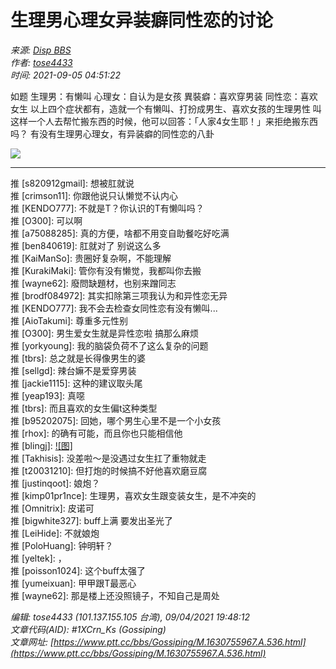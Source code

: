 # 生理男心理女异装癖同性恋的讨论

*来源: [Disp BBS](https://www.ptt.cc/bbs/Gossiping/M.1630755967.A.536.html)*  
*作者: [tose4433](https://ptt.cc/user/tose4433)*  
*时间: 2021-09-05 04:51:22*  

如题 生理男：有懒叫 心理女：自认为是女孩 異裝癖：喜欢穿男装 同性恋：喜欢女生 以上四个症状都有，造就一个有懒叫、打扮成男生、喜欢女孩的生理男性 叫这样一个人去帮忙搬东西的时候，他可以回答：「人家4女生耶！」来拒绝搬东西吗？ 有没有生理男心理女，有异装癖的同性恋的八卦  

![](https://i4.disp.cc/imgur/YqhYcZb.jpg)

----  

推 [s820912gmail]: 想被肛就说  
推 [crimson11]: 你跟他说只认懒觉不认内心  
推 [KENDO777]: 不就是T？你认识的T有懒叫吗？  
推 [O300]: 可以啊  
推 [a75088285]: 真的方便，啥都不用变自助餐吃好吃满  
推 [ben840619]: 肛就对了 别说这么多  
推 [KaiManSo]: 贵圈好复杂啊，不能理解  
推 [KurakiMaki]: 管你有没有懒觉，我都叫你去搬  
推 [wayne62]: 廢問缺題材，也别来蹭同志  
推 [brodf084972]: 其实扣除第三项我认为和异性恋无异  
推 [KENDO777]: 我不会去检查女同性恋有没有懒叫...  
推 [AioTakumi]: 尊重多元性别  
推 [O300]: 男生爱女生就是异性恋啦 搞那么麻烦  
推 [yorkyoung]: 我的脑袋负荷不了这么复杂的问题  
推 [tbrs]: 总之就是长得像男生的婆  
推 [sellgd]: 辣台嫲不是爱穿男装  
推 [jackie1115]: 这种的建议取头尾  
推 [yeap193]: 真噁  
推 [tbrs]: 而且喜欢的女生偏t这种类型  
推 [b95202075]: 回她，哪个男生心里不是一个小女孩  
推 [rhox]: 的确有可能，而且你也只能相信他  
推 [blingj]: [![图]](https://i.imgur.com/YqhYcZb.jpg)  
推 [Takhisis]: 没差啦～是没遇过女生扛了重物就走  
推 [t20031210]: 但打炮的时候搞不好他喜欢磨豆腐  
推 [justinqoot]: 娘炮？  
推 [kimp01pr1nce]: 生理男，喜欢女生跟变装女生，是不冲突的  
推 [Omnitrix]: 皮诺可  
推 [bigwhite327]: buff上满 要发出圣光了  
推 [LeiHide]: 不就娘炮  
推 [PoloHuang]: 钟明轩？  
推 [yeltek]: ，  
推 [poisson1024]: 这个buff太强了  
推 [yumeixuan]: 甲甲跟T最恶心  
推 [wayne62]: 那是楼上还没照镜子，不知自己是周处  

*编辑: tose4433 (101.137.155.105 台湾), 09/04/2021 19:48:12*  
*文章代码(AID): #1XCrn_Ks (Gossiping)*  
*文章网址: [https://www.ptt.cc/bbs/Gossiping/M.1630755967.A.536.html](https://www.ptt.cc/bbs/Gossiping/M.1630755967.A.536.html)*  